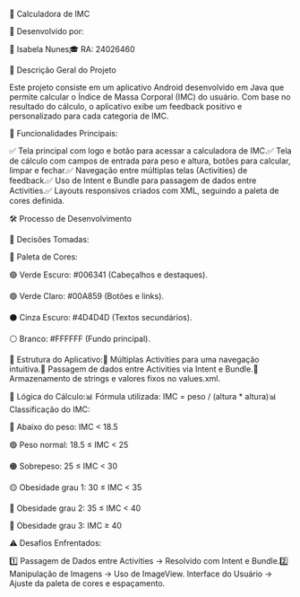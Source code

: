 📱 Calculadora de IMC

📝 Desenvolvido por:

👤 Isabela Nunes🎓 RA: 24026460

📌 Descrição Geral do Projeto

Este projeto consiste em um aplicativo Android desenvolvido em Java que permite calcular o Índice de Massa Corporal (IMC) do usuário. Com base no resultado do cálculo, o aplicativo exibe um feedback positivo e personalizado para cada categoria de IMC.

🚀 Funcionalidades Principais:

✅ Tela principal com logo e botão para acessar a calculadora de IMC.✅ Tela de cálculo com campos de entrada para peso e altura, botões para calcular, limpar e fechar.✅ Navegação entre múltiplas telas (Activities) de feedback.✅ Uso de Intent e Bundle para passagem de dados entre Activities.✅ Layouts responsivos criados com XML, seguindo a paleta de cores definida.

🛠️ Processo de Desenvolvimento

🎨 Decisões Tomadas:

📌 Paleta de Cores:

🟢 Verde Escuro: #006341 (Cabeçalhos e destaques).

🟢 Verde Claro: #00A859 (Botões e links).

⚫ Cinza Escuro: #4D4D4D (Textos secundários).

⚪ Branco: #FFFFFF (Fundo principal).

📌 Estrutura do Aplicativo:📂 Múltiplas Activities para uma navegação intuitiva.📂 Passagem de dados entre Activities via Intent e Bundle.📂 Armazenamento de strings e valores fixos no values.xml.

📌 Lógica do Cálculo:📊 Fórmula utilizada: IMC = peso / (altura * altura)📊 Classificação do IMC:

🔴 Abaixo do peso: IMC < 18.5

🟢 Peso normal: 18.5 ≤ IMC < 25

🟠 Sobrepeso: 25 ≤ IMC < 30

🟡 Obesidade grau 1: 30 ≤ IMC < 35

🔴 Obesidade grau 2: 35 ≤ IMC < 40

🚨 Obesidade grau 3: IMC ≥ 40

⚠️ Desafios Enfrentados:

1️⃣ Passagem de Dados entre Activities → Resolvido com Intent e Bundle.2️⃣ Manipulação de Imagens → Uso de ImageView. Interface do Usuário → Ajuste da paleta de cores e espaçamento.


